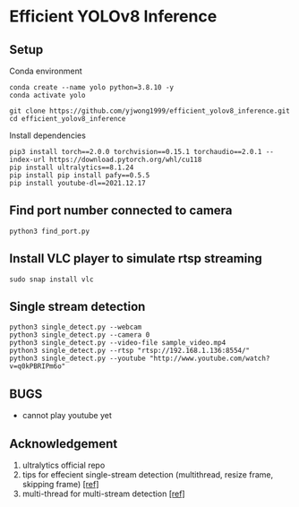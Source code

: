 # Efficient YOLOv8 Inference

## Setup
Conda environment
```
conda create --name yolo python=3.8.10 -y
conda activate yolo

git clone https://github.com/yjwong1999/efficient_yolov8_inference.git
cd efficient_yolov8_inference
```

Install dependencies
```
pip3 install torch==2.0.0 torchvision==0.15.1 torchaudio==2.0.1 --index-url https://download.pytorch.org/whl/cu118
pip install ultralytics==8.1.24
pip install pip install pafy==0.5.5
pip install youtube-dl==2021.12.17
```

## Find port number connected to camera
```
python3 find_port.py
```

## Install VLC player to simulate rtsp streaming
```
sudo snap install vlc
```

## Single stream detection
```
python3 single_detect.py --webcam
python3 single_detect.py --camera 0
python3 single_detect.py --video-file sample_video.mp4
python3 single_detect.py --rtsp "rtsp://192.168.1.136:8554/"
python3 single_detect.py --youtube "http://www.youtube.com/watch?v=q0kPBRIPm6o"
```

## BUGS
- cannot play youtube yet


## Acknowledgement
1. ultralytics official repo
2. tips for effecient single-stream detection (multithread, resize frame, skipping frame) [[ref]](https://blog.stackademic.com/step-by-step-to-surveillance-innovation-pedestrian-detection-with-yolov8-and-python-opencv-dbada14ca4e9)
3. multi-thread for multi-stream detection [[ref]](https://ultralytics.medium.com/object-tracking-across-multiple-streams-using-ultralytics-yolov8-7934618ddd2)
